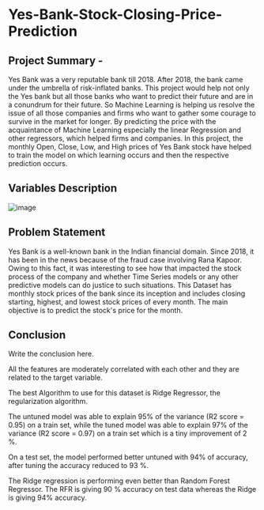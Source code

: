 # Yes-Bank-Stock-Closing-Price-Prediction
## Project Summary -
Yes Bank was a very reputable bank till 2018. After 2018, the bank came under the umbrella of risk-inflated banks. This project would help not only the Yes bank but all those banks who want to predict their future and are in a conundrum for their future. So Machine Learning is helping us resolve the issue of all those companies and firms who want to gather some courage to survive in the market for longer.
By predicting the price with the acquaintance of Machine Learning especially the linear Regression and other regressors, which helped firms and companies.
In this project, the monthly Open, Close, Low, and High prices of Yes Bank stock have helped to train the model on which learning occurs and then the respective prediction occurs.

## Variables Description
![image](https://user-images.githubusercontent.com/122529968/229983233-e69f98e3-17f8-43e5-9cbb-f205cd098161.png)

## Problem Statement
Yes Bank is a well-known bank in the Indian financial domain. Since 2018, it has been in the news because of the fraud case involving Rana Kapoor. Owing to this fact, it was interesting to see how that impacted the stock process of the company and whether Time Series models or any other predictive models can do justice to such situations. This Dataset has monthly stock prices of the bank since its inception and includes closing starting, highest, and lowest stock prices of every month. The main objective is to predict the stock's price for the month.

## Conclusion
Write the conclusion here.

All the features are moderately correlated with each other and they are related to the target variable.

The best Algorithm to use for this dataset is Ridge Regressor, the regularization algorithm.

The untuned model was able to explain 95% of the variance (R2 score = 0.95) on a train set, while the tuned model was able to explain 97% of the variance (R2 score = 0.97) on a train set which is a tiny improvement of 2 %.

On a test set, the model performed better untuned with 94% of accuracy, after tuning the accuracy reduced to 93 %.

The Ridge regression is performing even better than Random Forest Regressor. The RFR is giving 90 % accuracy on test data whereas the Ridge is giving 94% accuracy.
